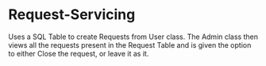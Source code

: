 # Request-Servicing
Uses a SQL Table to create Requests from User class. The Admin class then views all the requests present in the Request Table and is given the option to either Close the request, or leave it as it.
